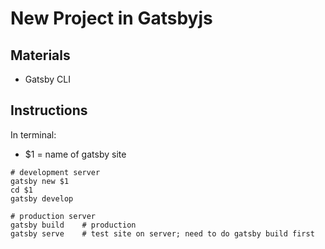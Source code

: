 # New Project in Gatsbyjs

## Materials
* Gatsby CLI

## Instructions
In terminal:

* $1 = name of gatsby site

```
# development server
gatsby new $1
cd $1
gatsby develop

# production server
gatsby build    # production
gatsby serve    # test site on server; need to do gatsby build first
```
